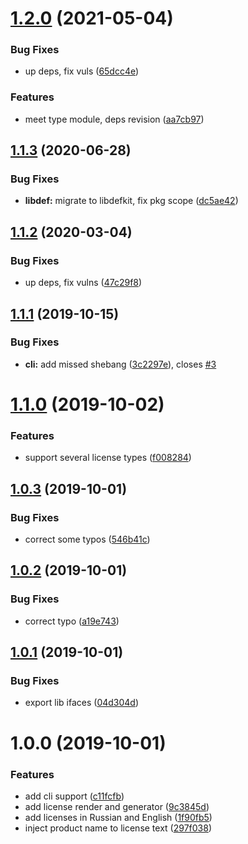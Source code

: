 # [1.2.0](https://github.com/qiwi/license/compare/v1.1.3...v1.2.0) (2021-05-04)


### Bug Fixes

* up deps, fix vuls ([65dcc4e](https://github.com/qiwi/license/commit/65dcc4e97f1c94604b138d45e9473857e323b38f))


### Features

* meet type module, deps revision ([aa7cb97](https://github.com/qiwi/license/commit/aa7cb97efa73bfd1e610a64c526565bcc45191a8))

## [1.1.3](https://github.com/qiwi/license/compare/v1.1.2...v1.1.3) (2020-06-28)


### Bug Fixes

* **libdef:** migrate to libdefkit, fix pkg scope ([dc5ae42](https://github.com/qiwi/license/commit/dc5ae42a8e586c7e015d2f824bde0dd77cd70ce6))

## [1.1.2](https://github.com/qiwi/license/compare/v1.1.1...v1.1.2) (2020-03-04)


### Bug Fixes

* up deps, fix vulns ([47c29f8](https://github.com/qiwi/license/commit/47c29f8))

## [1.1.1](https://github.com/qiwi/license/compare/v1.1.0...v1.1.1) (2019-10-15)


### Bug Fixes

* **cli:** add missed shebang ([3c2297e](https://github.com/qiwi/license/commit/3c2297e)), closes [#3](https://github.com/qiwi/license/issues/3)

# [1.1.0](https://github.com/qiwi/license/compare/v1.0.3...v1.1.0) (2019-10-02)


### Features

* support several license types ([f008284](https://github.com/qiwi/license/commit/f008284))

## [1.0.3](https://github.com/qiwi/license/compare/v1.0.2...v1.0.3) (2019-10-01)


### Bug Fixes

* correct some typos ([546b41c](https://github.com/qiwi/license/commit/546b41c))

## [1.0.2](https://github.com/qiwi/license/compare/v1.0.1...v1.0.2) (2019-10-01)


### Bug Fixes

* correct typo ([a19e743](https://github.com/qiwi/license/commit/a19e743))

## [1.0.1](https://github.com/qiwi/license/compare/v1.0.0...v1.0.1) (2019-10-01)


### Bug Fixes

* export lib ifaces ([04d304d](https://github.com/qiwi/license/commit/04d304d))

# 1.0.0 (2019-10-01)


### Features

* add cli support ([c11fcfb](https://github.com/qiwi/license/commit/c11fcfb))
* add license render and generator ([9c3845d](https://github.com/qiwi/license/commit/9c3845d))
* add licenses in Russian and English ([1f90fb5](https://github.com/qiwi/license/commit/1f90fb5))
* inject product name to license text ([297f038](https://github.com/qiwi/license/commit/297f038))
